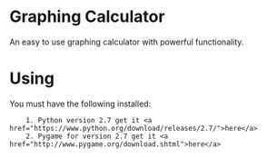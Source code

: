 # Graphing Calculator

An easy to use graphing calculator with powerful functionality.

# Using

You must have the following installed:
```
	1. Python version 2.7 get it <a href="https://www.python.org/download/releases/2.7/">here</a>
	2. Pygame for version 2.7 get it <a href="http://www.pygame.org/download.shtml">here</a>
```
